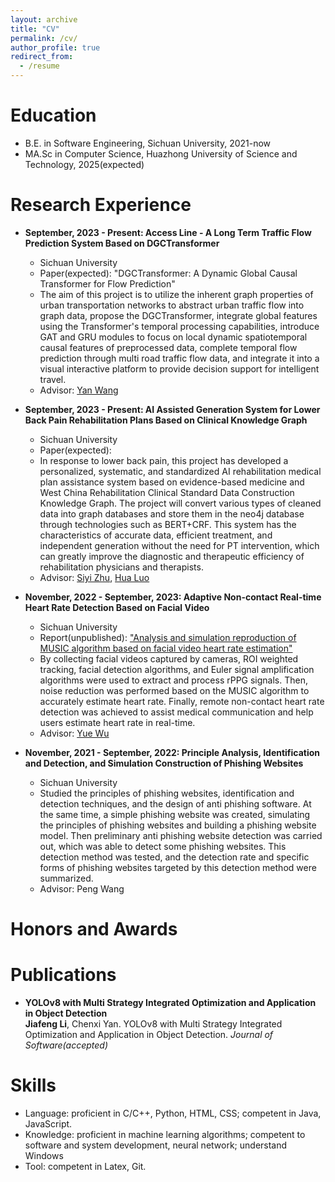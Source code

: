 ```yaml
---
layout: archive
title: "CV"
permalink: /cv/
author_profile: true
redirect_from:
  - /resume
---
```



Education
======
* B.E. in Software Engineering, Sichuan University, 2021-now
* MA.Sc in Computer Science, Huazhong University of Science and Technology, 2025(expected)

Research Experience
======
* <b>September, 2023 - Present: Access Line - A Long Term Traffic Flow Prediction System Based on DGCTransformer</b>
  * Sichuan University
  * Paper(expected): "DGCTransformer: A Dynamic Global Causal Transformer for Flow Prediction"
  * The aim of this project is to utilize the inherent graph properties of urban transportation networks to abstract urban traffic flow into graph data, propose the DGCTransformer, integrate global features using the Transformer's temporal processing capabilities, introduce GAT and GRU modules to focus on local dynamic spatiotemporal causal features of preprocessed data, complete temporal flow prediction through multi road traffic flow data, and integrate it into a visual interactive platform to provide decision support for intelligent travel.
  * Advisor: <a href="https://sw.scu.edu.cn/info/1195/13570.htm" target="_blank">Yan Wang</a>

* <b>September, 2023 - Present: AI Assisted Generation System for Lower Back Pain Rehabilitation Plans Based on Clinical Knowledge Graph</b>
  * Sichuan University
  * Paper(expected): 
  * In response to lower back pain, this project has developed a personalized, systematic, and standardized AI rehabilitation medical plan assistance system based on evidence-based medicine and West China Rehabilitation Clinical Standard Data Construction Knowledge Graph. The project will convert various types of cleaned data into graph databases and store them in the neo4j database through technologies such as BERT+CRF. This system has the characteristics of accurate data, efficient treatment, and independent generation without the need for PT intervention, which can greatly improve the diagnostic and therapeutic efficiency of rehabilitation physicians and therapists.
  * Advisor: <a href="http://www.hxkf.cn/portal.php?mod=view&aid=2215" target="_blank">Siyi Zhu</a>, <a href="https://msec.scu.edu.cn/info/1123/2692.htm" target="_blank">Hua Luo</a>

* <b>November, 2022 - September, 2023: Adaptive Non-contact Real-time Heart Rate Detection Based on Facial Video</b>
  * Sichuan University
  * Report(unpublished): <a href="http://wubeizi.github.io/files/MUSIC.pdf" target="_blank">"Analysis and simulation reproduction of MUSIC algorithm based on facial video heart rate estimation"</a>
  * By collecting facial videos captured by cameras, ROI weighted tracking, facial detection algorithms, and Euler signal amplification algorithms were used to extract and process rPPG signals. Then, noise reduction was performed based on the MUSIC algorithm to accurately estimate heart rate. Finally, remote non-contact heart rate detection was achieved to assist medical communication and help users estimate heart rate in real-time.
  * Advisor: <a href="https://cs.scu.edu.cn/info/1288/15662.htm" target="_blank">Yue Wu</a>

* <b>November, 2021 - September, 2022: Principle Analysis, Identification and Detection, and Simulation Construction of Phishing Websites</b>
  * Sichuan University
  * Studied the principles of phishing websites, identification and detection techniques, and the design of anti phishing software. At the same time, a simple phishing website was created, simulating the principles of phishing websites and building a phishing website model. Then preliminary anti phishing website detection was carried out, which was able to detect some phishing websites. This detection method was tested, and the detection rate and specific forms of phishing websites targeted by this detection method were summarized.
  * Advisor: Peng Wang

Honors and Awards
======

Publications
======
* <b><a herf = "https://wubeizi.github.io/publication/2023-YOLOv8" rel="permalink">YOLOv8 with Multi Strategy Integrated Optimization and Application in Object Detection</a></b><br/>
<b>Jiafeng Li</b>, Chenxi Yan. YOLOv8 with Multi Strategy Integrated Optimization and Application in Object Detection. <i>Journal of Software(accepted)</i>

  
Skills
======
* Language: proficient in C/C++, Python, HTML, CSS; competent in Java, JavaScript.
* Knowledge: proficient in machine learning algorithms; competent to software and system development, neural network; understand Windows
* Tool: competent in Latex, Git.
  
<!-- Teaching
======
  <ul>{% for post in site.teaching %}
    {% include archive-single-cv.html %}
  {% endfor %}</ul> -->
